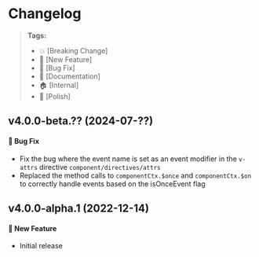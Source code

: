 Changelog
=========

> **Tags:**
> - :boom:       [Breaking Change]
> - :rocket:     [New Feature]
> - :bug:        [Bug Fix]
> - :memo:       [Documentation]
> - :house:      [Internal]
> - :nail_care:  [Polish]

## v4.0.0-beta.?? (2024-07-??)

#### :bug: Bug Fix

* Fix the bug where the event name is set as an event modifier in the `v-attrs` directive `component/directives/attrs`
* Replaced the method calls to `componentCtx.$once` and `componentCtx.$on` to correctly handle events based on the isOnceEvent flag

## v4.0.0-alpha.1 (2022-12-14)

#### :rocket: New Feature

* Initial release
